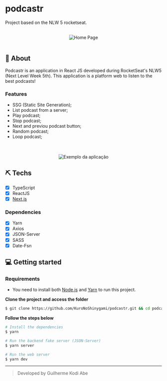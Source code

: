 # podcastr
Project based on the NLW 5 rocketseat.

<br>

<div align="center" margin-top="60px" >
  <img src="https://i.imgur.com/l532Stm.png" alt="Home Page" >
</div>

<br>

## 🚀 About
Podcastr is an application in React JS developed during RocketSeat's NLW5 (Next Level Week 5th). This application is a platform web to listen to the best podcasts! 

### Features

- SSG (Static Site Generation);
- List podcast from a server;
- Play podcast;
- Stop podcast;
- Next and previou podcast button;
- Random podcast;
- Loop podcast;

<br>
<br>

<div align="center" margin-top="60px" >
  <img src="https://i.imgur.com/7t52Hxe.png" alt="Exemplo da aplicação" >
</div>

## ⛏ Techs
- [X] TypeScript
- [X] ReactJS
- [X] [Next.js](https://nextjs.org/docs)

### Dependencies
- [X] Yarn
- [X] Axios
- [X] JSON-Server
- [X] SASS
- [X] Date-Fsn

## 💻 Getting started

### Requirements

- You need to install both [Node.js](https://nodejs.org/en/download/) and [Yarn](https://yarnpkg.com/) to run this project.

**Clone the project and access the folder**

```bash
$ git clone https://github.com/KuroNoShinygami/podcastr.git && cd podcastr
```

**Follow the steps below**

```bash
# Install the dependencies
$ yarn

# Run the backend fake server (JSON-Server)
$ yarn server

# Run the web server
$ yarn dev
```

---
<blockquote>
    Developed by Guilherme Kodi Abe
</blockquote>
